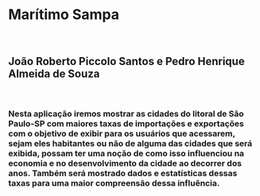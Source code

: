 <h1>Marítimo Sampa</h1>
<br>
<h2>João Roberto Piccolo Santos e Pedro Henrique Almeida de Souza</h2>
<br>
<h3>Nesta aplicação iremos mostrar as cidades do litoral de São Paulo-SP com maiores taxas de importações e exportações com o objetivo de exibir para os usuários que acessarem, sejam eles habitantes ou não de alguma das cidades que será exibida, possam ter uma noção de como isso influenciou na economia e no desenvolvimento da cidade ao decorrer dos anos. Também será mostrado dados e estatísticas dessas taxas para uma maior compreensão dessa influência.</h3>
